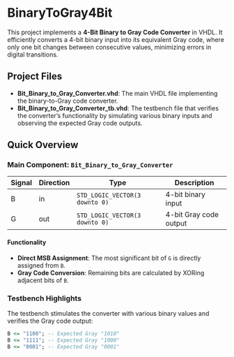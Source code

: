 # BinaryToGray4Bit

This project implements a **4-Bit Binary to Gray Code Converter** in VHDL. It efficiently converts a 4-bit binary input into its equivalent Gray code, where only one bit changes between consecutive values, minimizing errors in digital transitions.

## Project Files

- **Bit_Binary_to_Gray_Converter.vhd**: The main VHDL file implementing the binary-to-Gray code converter.
- **Bit_Binary_to_Gray_Converter_tb.vhd**: The testbench file that verifies the converter’s functionality by simulating various binary inputs and observing the expected Gray code outputs.

## Quick Overview

### Main Component: `Bit_Binary_to_Gray_Converter`

| Signal | Direction | Type                  | Description                   |
|--------|-----------|-----------------------|-------------------------------|
| B      | in        | `STD_LOGIC_VECTOR(3 downto 0)` | 4-bit binary input        |
| G      | out       | `STD_LOGIC_VECTOR(3 downto 0)` | 4-bit Gray code output    |

#### Functionality
- **Direct MSB Assignment**: The most significant bit of `G` is directly assigned from `B`.
- **Gray Code Conversion**: Remaining bits are calculated by XORing adjacent bits of `B`.

### Testbench Highlights

The testbench stimulates the converter with various binary values and verifies the Gray code output:

```vhdl
B <= "1100"; -- Expected Gray "1010"
B <= "1111"; -- Expected Gray "1000"
B <= "0001"; -- Expected Gray "0001"
